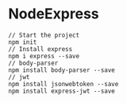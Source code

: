 # NodeExpress

    // Start the project
    npm init 
    // Install express
    npm i express --save
    // body-parser
    npm install body-parser --save
    // jwt
    npm install jsonwebtoken --save
    npm install express-jwt --save
